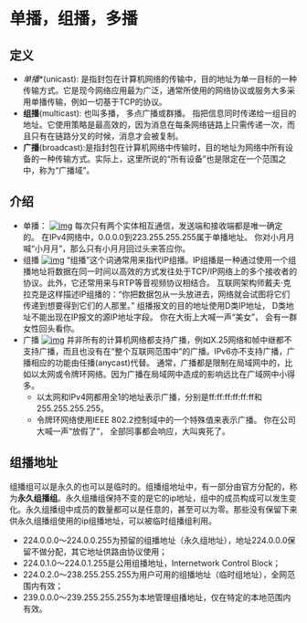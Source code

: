 # 单播，组播，多播

## 定义

- *单播**(unicast): 是指封包在计算机网络的传输中，目的地址为单一目标的一种传输方式。它是现今网络应用最为广泛，通常所使用的网络协议或服务大多采用单播传输，例如一切基于TCP的协议。
- **组播**(multicast): 也叫多播， 多点广播或群播。 指把信息同时传递给一组目的地址。它使用策略是最高效的，因为消息在每条网络链路上只需传递一次，而且只有在链路分叉的时候，消息才会被复制。
- **广播**(broadcast):是指封包在计算机网络中传输时，目的地址为网络中所有设备的一种传输方式。实际上，这里所说的“所有设备”也是限定在一个范围之中，称为“广播域”。

## 介绍

- 单播：
  [![img](https://colobu.com/2014/10/21/udp-and-unicast-multicast-broadcast-anycast/100px-Unicast.svg.png)](https://colobu.com/2014/10/21/udp-and-unicast-multicast-broadcast-anycast/100px-Unicast.svg.png)
  每次只有两个实体相互通信，发送端和接收端都是唯一确定的。
  在IPv4网络中，0.0.0.0到223.255.255.255属于单播地址。
  你对小月月喊“小月月”，那么只有小月月回过头来答应你。
- 组播
  [![img](https://colobu.com/2014/10/21/udp-and-unicast-multicast-broadcast-anycast/100px-Multicast.svg.png)](https://colobu.com/2014/10/21/udp-and-unicast-multicast-broadcast-anycast/100px-Multicast.svg.png)
  “组播”这个词通常用来指代IP组播。IP组播是一种通过使用一个组播地址将数据在同一时间以高效的方式发往处于TCP/IP网络上的多个接收者的协议。此外，它还常用来与RTP等音视频协议相结合。
  互联网架构师戴夫·克拉克是这样描述IP组播的：“你把数据包从一头放进去，网络就会试图将它们传递到想要得到它们的人那里。”
  组播报文的目的地址使用D类IP地址， D类地址不能出现在IP报文的源IP地址字段。
  你在大街上大喊一声“美女”， 会有一群女性回头看你。
- 广播
  [![img](https://colobu.com/2014/10/21/udp-and-unicast-multicast-broadcast-anycast/100px-Broadcast.svg.png)](https://colobu.com/2014/10/21/udp-and-unicast-multicast-broadcast-anycast/100px-Broadcast.svg.png)
  并非所有的计算机网络都支持广播，例如X.25网络和帧中继都不支持广播，而且也没有在“整个互联网范围中”的广播。IPv6亦不支持广播，广播相应的功能由任播(anycast)代替。
  通常，广播都是限制在局域网中的，比如以太网或令牌环网络。因为广播在局域网中造成的影响远比在广域网中小得多。
  - 以太网和IPv4网都用全1的地址表示广播，分别是ff:ff:ff:ff:ff:ff和255.255.255.255。
  - 令牌环网络使用IEEE 802.2控制域中的一个特殊值来表示广播。
    你在公司大喊一声“放假了”， 全部同事都会响应，大叫爽死了。

## 组播地址

组播组可以是永久的也可以是临时的。组播组地址中，有一部分由官方分配的，称为**永久组播组**。永久组播组保持不变的是它的ip地址，组中的成员构成可以发生变化。永久组播组中成员的数量都可以是任意的，甚至可以为零。那些没有保留下来供永久组播组使用的ip组播地址，可以被临时组播组利用。

- 224.0.0.0～224.0.0.255为预留的组播地址（永久组地址），地址224.0.0.0保留不做分配，其它地址供路由协议使用；
- 224.0.1.0～224.0.1.255是公用组播地址，Internetwork Control Block；
- 224.0.2.0～238.255.255.255为用户可用的组播地址（临时组地址），全网范围内有效；
- 239.0.0.0～239.255.255.255为本地管理组播地址，仅在特定的本地范围内有效。